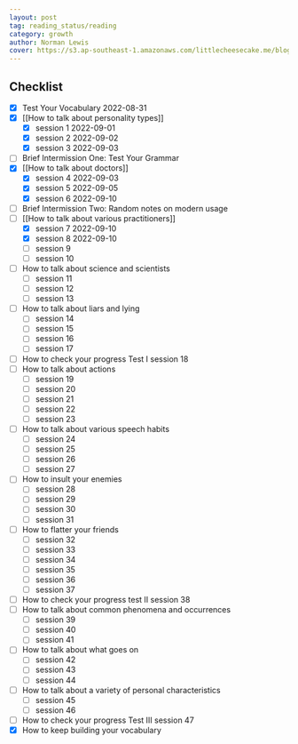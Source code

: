 ```yaml
---
layout: post
tag: reading_status/reading
category: growth
author: Norman Lewis
cover: https://s3.ap-southeast-1.amazonaws.com/littlecheesecake.me/blog-post/books/Word_Power_Made_Easy.jpg
---
```


## Checklist
- [x] Test Your Vocabulary 2022-08-31
- [x] [[How to talk about personality types]]
	- [x] session 1 2022-09-01
	- [x] session 2 2022-09-02
	- [x] session 3 2022-09-03
- [ ] Brief Intermission One: Test Your Grammar
- [x] [[How to talk about doctors]]
	- [x] session 4 2022-09-03
	- [x] session 5 2022-09-05
	- [x] session 6 2022-09-10
- [ ] Brief Intermission Two: Random notes on modern usage
- [ ] [[How to talk about various practitioners]]
	- [x] session 7 2022-09-10
	- [x] session 8 2022-09-10
	- [ ] session 9
	- [ ] session 10
- [ ] How to talk about science and scientists
	- [ ] session 11
	- [ ] session 12
	- [ ] session 13
- [ ] How to talk about liars and lying
	- [ ] session 14
	- [ ] session 15
	- [ ] session 16
	- [ ] session 17
- [ ] How to check your progress Test I session 18
- [ ] How to talk about actions
	- [ ] session 19
	- [ ] session 20
	- [ ] session 21
	- [ ] session 22
	- [ ] session 23
- [ ] How to talk about various speech habits
	- [ ] session 24
	- [ ] session 25
	- [ ] session 26
	- [ ] session 27
- [ ] How to insult your enemies
	- [ ] session 28
	- [ ] session 29
	- [ ] session 30
	- [ ] session 31
- [ ] How to flatter your friends
	- [ ] session 32
	- [ ] session 33
	- [ ] session 34
	- [ ] session 35
	- [ ] session 36
	- [ ] session 37
- [ ] How to check your progress test II session 38
- [ ] How to talk about common phenomena and occurrences
	- [ ] session 39
	- [ ] session 40
	- [ ] session 41
- [ ] How to talk about what goes on
	- [ ] session 42
	- [ ] session 43
	- [ ] session 44
- [ ] How to talk about a variety of personal characteristics
	- [ ] session 45
	- [ ] session 46
- [ ] How to check your progress Test III session 47
- [x] How to keep building your vocabulary